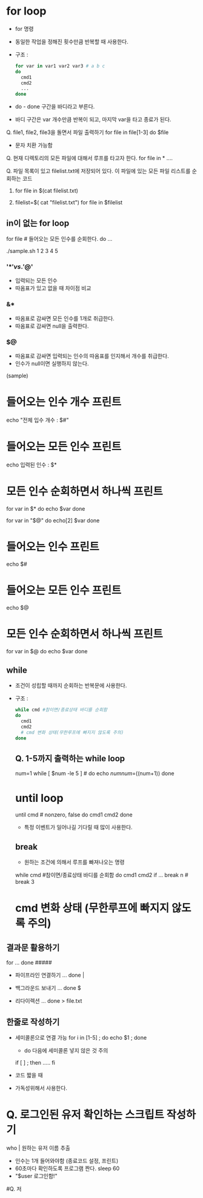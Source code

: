 # for loop 
- for 명령
- 동일한 작업을 정해진 횟수만큼 반복할 때 사용한다.
- 구조 : 

  ```sh
  for var in var1 var2 var3 # a b c
  do
    cmd1
    cmd2
    ...
  done
  ```
- do - done 구간을 바디라고 부른다.
- 바디 구간은 var 개수만큼 반복이 되고, 마지막 var을 타고 종료가 된다.

Q. file1, file2, file3을 돌면서 파일 출력하기
for file in file[1-3]
do
  $file

- 문자 치환 가능함

Q. 현재 디렉토리의 모든 파일에 대해서 루프를 타고자 한다.
for file in *
....

Q. 파일 목록이 있고 filelist.txt에 저장되어 있다. 
이 파일에 있는 모든 파일 리스트를 순회하는 코드

1. for file in $(cat filelist.txt)

2. filelist=$( cat "filelist.txt")
    for file in $filelist

## in이 없는 for loop
for file # 들어오는 모든 인수를 순회한다.
do
...

./sample.sh 1 2 3 4 5

### '$*' vs. '$@'
- 입력되는 모든 인수
- 따옴표가 있고 없을 때 차이점 비교

### &*
- 따옴표로 감싸면 모든 인수를 1개로 취급한다.
- 따옴표로 감싸면 null을 출력한다.

### $@
- 따옴표로 감싸면 입력되는 인수의 따옴표를 인지해서 개수를 취급한다.
- 인수가 null이면 실행하지 않는다.

(sample)
# 들어오는 인수 개수 프린트
echo "전체 입수 개수 : $#" 
# 들어오는 모든 인수 프린트
echo 입력된 인수 : $*
# 모든 인수 순회하면서 하나씩 프린트
for var in $*
do 
echo $var
done

for var in "$@"
do
echo[2] $var
done

# 들어오는 인수 프린트
echo $#
# 들어오는 모든 인수 프린트
echo $@
# 모든 인수 순회하면서 하나씩 프린트
for var in $@
do
echo $var
done

## while
- 조건이 성립할 때까지 순회하는 반복문에 사용한다.
- 구조 :

  ```sh
  while cmd #참이면/종료상태 바디를 순회함
  do
    cmd1
    cmd2
    # cmd 변화 상태(무한루프에 빠지지 않도록 주의)
  done
  ```

  ## Q. 1-5까지 출력하는 while loop
  num=1
  while [ $num -le 5 ] #
  do
    echo $num
    num=$((num+1))
  done

  # until loop

  until cmd # nonzero, false
  do
    cmd1
    cmd2
  done

  - 특정 이벤트가 일어나길 기다릴 때 많이 사용한다.

  ## break
  - 원하는 조건에 의해서 루프를 빠져나오는 명령

  while cmd #참이면/종료상태 바디를 순회함
  do
    cmd1
    cmd2
    if ...
      break n # break 3

    # cmd 변화 상태 (무한루프에 빠지지 않도록 주의)

## 결과문 활용하기
for
...
done #####

- 파이프라인 연결하기
  ... done |

- 백그라운드 보내기
  ... done $

- 리다이렉션
  ... done > file.txt

## 한줄로 작성하기
- 세미콜론으로 연결 가능
  for i in [1-5] ; do echo $1 ; done
  - do 다음에 세미콜론 넣지 않은 것 주의

  if [ ] ; then
   .....
  fi

- 코드 짧을 때
- 가독성위해서 사용한다.

# Q. 로그인된 유저 확인하는 스크립트 작성하기

who | 원하는 유저 이름 추출

- 인수는 1개 들어와야함 (종료코드 설정, 프린트)
- 60초마다 확인하도록 프로그램 짠다.
  sleep 60
- "$user 로그인함!"

#Q. 저